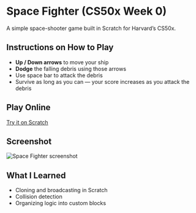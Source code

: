 # Space Fighter (CS50x Week 0)

A simple space-shooter game built in Scratch for Harvard’s CS50x.

## Instructions on How to Play
- **Up / Down arrows** to move your ship  
- **Dodge** the falling debris using those arrows
- Use space bar to attack the debris
- Survive as long as you can — your score increases as you attack the debris

## Play Online
[Try it on Scratch](https://scratch.mit.edu/projects/1193391011/)

## Screenshot
![Space Fighter screenshot](screenshot.png)

## What I Learned
- Cloning and broadcasting in Scratch  
- Collision detection  
- Organizing logic into custom blocks
